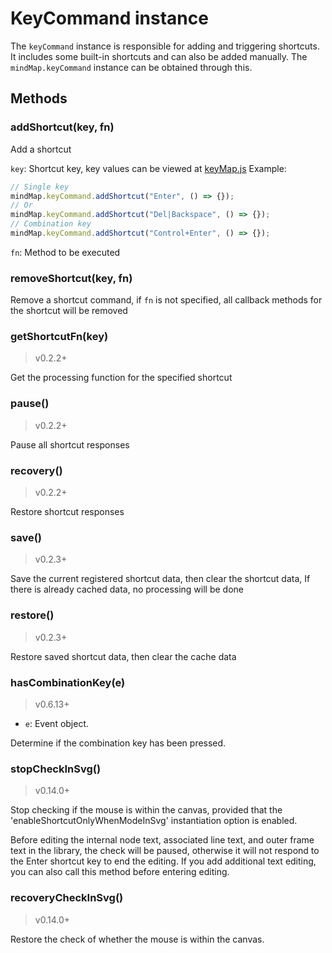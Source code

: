 # KeyCommand instance

The `keyCommand` instance is responsible for adding and triggering shortcuts. It
includes some built-in shortcuts and can also be added manually. The
`mindMap.keyCommand` instance can be obtained through this.

## Methods

### addShortcut(key, fn)

Add a shortcut

`key`: Shortcut key, key values can be viewed at
[keyMap.js](https://github.com/wanglin2/mind-map/blob/main/simple-mind-map/src/core/command/keyMap.js)
Example:

```js
// Single key
mindMap.keyCommand.addShortcut("Enter", () => {});
// Or
mindMap.keyCommand.addShortcut("Del|Backspace", () => {});
// Combination key
mindMap.keyCommand.addShortcut("Control+Enter", () => {});
```

`fn`: Method to be executed

### removeShortcut(key, fn)

Remove a shortcut command, if `fn` is not specified, all callback methods for
the shortcut will be removed

### getShortcutFn(key)

> v0.2.2+

Get the processing function for the specified shortcut

### pause()

> v0.2.2+

Pause all shortcut responses

### recovery()

> v0.2.2+

Restore shortcut responses

### save()

> v0.2.3+

Save the current registered shortcut data, then clear the shortcut data, If there is already cached data, no processing will be done

### restore()

> v0.2.3+

Restore saved shortcut data, then clear the cache data

### hasCombinationKey(e)

> v0.6.13+

- `e`: Event object.

Determine if the combination key has been pressed.

### stopCheckInSvg()

> v0.14.0+

Stop checking if the mouse is within the canvas, provided that the 'enableShortcutOnlyWhenModeInSvg' instantiation option is enabled.

Before editing the internal node text, associated line text, and outer frame text in the library, the check will be paused, otherwise it will not respond to the Enter shortcut key to end the editing. If you add additional text editing, you can also call this method before entering editing.

### recoveryCheckInSvg()

> v0.14.0+

Restore the check of whether the mouse is within the canvas.
